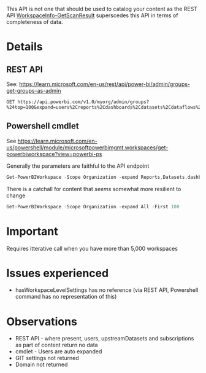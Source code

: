 This API is not one that should be used to catalog your content as the REST API [WorkspaceInfo-GetScanResult](../WorkspaceInfo-GetScanResult/detail.md) superscedes this API in terms of completeness of data.


# Details
## REST API
See: https://learn.microsoft.com/en-us/rest/api/power-bi/admin/groups-get-groups-as-admin

```http
GET https://api.powerbi.com/v1.0/myorg/admin/groups?%24top=100&expand=users%2Creports%2Cdashboards%2Cdatasets%2Cdataflows%2Cworkbooks
```


## Powershell cmdlet
See https://learn.microsoft.com/en-us/powershell/module/microsoftpowerbimgmt.workspaces/get-powerbiworkspace?view=powerbi-ps

Generally the parameters are faithful to the API endpoint
```powershell
Get-PowerBIWorkspace -Scope Organization -expand Reports,Datasets,dashboards,dataflows,workbooks -First 100
```

There is a catchall for content that *seems* somewhat more resilient to change
```powershell
Get-PowerBIWorkspace -Scope Organization -expand All -First 100
```

# Important
Requires itterative call when you have more than 5,000 workspaces

# Issues experienced
* hasWorkspaceLevelSettings has no reference (via REST API, Powershell command has no representation of this)

# Observations
* REST API - where present, users, upstreamDatasets and subscriptions as part of content return no data
* cmdlet - Users are auto expanded 
* GIT settings not returned
* Domain not returned

